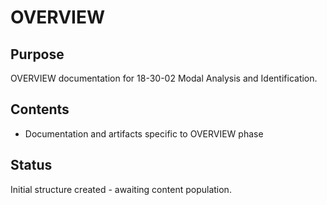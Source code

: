 # OVERVIEW

## Purpose
OVERVIEW documentation for 18-30-02 Modal Analysis and Identification.

## Contents
- Documentation and artifacts specific to OVERVIEW phase

## Status
Initial structure created - awaiting content population.
